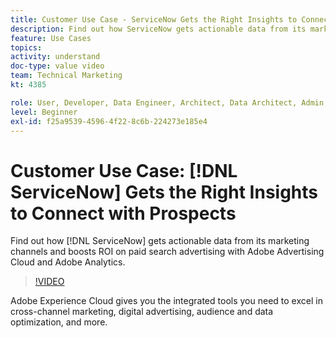 ```yaml
---
title: Customer Use Case - ServiceNow Gets the Right Insights to Connect with Prospects
description: Find out how ServiceNow gets actionable data from its marketing channels and boosts ROI on paid search advertising with Adobe Advertising Cloud and Adobe Analytics.
feature: Use Cases
topics: 
activity: understand
doc-type: value video
team: Technical Marketing
kt: 4385

role: User, Developer, Data Engineer, Architect, Data Architect, Admin, Leader
level: Beginner
exl-id: f25a9539-4596-4f22-8c6b-224273e185e4
---
```

# Customer Use Case: [!DNL ServiceNow] Gets the Right Insights to Connect with Prospects

Find out how [!DNL ServiceNow] gets actionable data from its marketing channels and boosts ROI on paid search advertising with Adobe Advertising Cloud and Adobe Analytics.

>[!VIDEO](https://video.tv.adobe.com/v/31504/?quality=12&learn=on)

Adobe Experience Cloud gives you the integrated tools you need to excel in cross-channel marketing, digital advertising, audience and data optimization, and more.
